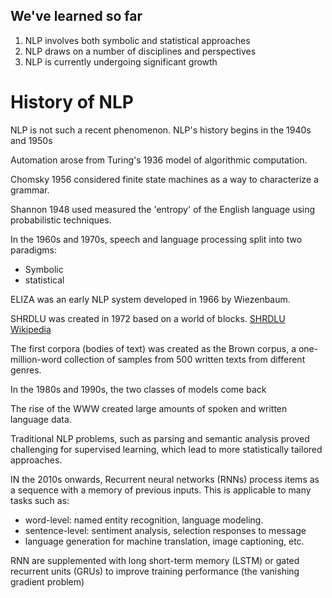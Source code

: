 


## We've learned so far
1. NLP involves both symbolic and statistical approaches
2. NLP draws on a number of disciplines and perspectives
3. NLP is currently undergoing significant growth

# History of NLP

NLP is not such a recent phenomenon.
NLP's history begins in the 1940s and 1950s

Automation arose from Turing's 1936 model of algorithmic computation.

Chomsky 1956 considered finite state machines as a way to characterize a grammar.

Shannon 1948 used measured the 'entropy' of the English language using probabilistic techniques.

In the 1960s and 1970s, speech and language processing split into two paradigms:
* Symbolic
* statistical

ELIZA was an early NLP system developed in 1966 by Wiezenbaum.

SHRDLU was created in 1972 based on a world of blocks. [SHRDLU Wikipedia](https://en.wikipedia.org/wiki/SHRDLU)

The first corpora (bodies of text) was created as the Brown corpus, a one-million-word collection of samples from 500 written texts from different genres.

In the 1980s and 1990s, the two classes of models come back

The rise of the WWW created large amounts of spoken and written language data.

Traditional NLP problems, such as parsing and semantic analysis proved challenging for supervised learning, which lead to more statistically tailored approaches.

IN the 2010s onwards, Recurrent neural networks (RNNs) process items as a sequence with a memory of previous inputs. This is applicable to many tasks such as:
* word-level: named entity recognition, language modeling.
* sentence-level: sentiment analysis, selection responses to message
* language generation for machine translation, image captioning, etc.

RNN are supplemented with long short-term memory (LSTM) or gated recurrent units (GRUs) to improve training performance (the vanishing gradient problem)
